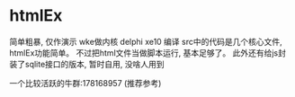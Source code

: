 # htmlEx
简单粗暴, 仅作演示
wke做内核
delphi xe10 编译
src中的代码是几个核心文件, htmlEx功能简单。
不过把html文件当做脚本运行, 基本足够了。
此外还有给js封装了sqlite接口的版本, 暂时自用, 没啥人用到

一个比较活跃的牛群:178168957  (推荐参考)
